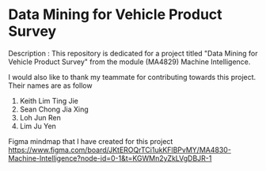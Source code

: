 # Data Mining for Vehicle Product Survey 

Description : This repository is dedicated for a project titled "Data Mining for Vehicle Product Survey" from the module (MA4829) Machine Intelligence. 

I would also like to thank my teammate for contributing towards this project. Their names are as follow 
1. Keith Lim Ting Jie
2. Sean Chong Jia Xing
3. Loh Jun Ren
4. Lim Ju Yen

Figma mindmap that I have created for this project 
https://www.figma.com/board/JKtEROQrTCi1ukKFlBPvMY/MA4830-Machine-Intelligence?node-id=0-1&t=KGWMn2yZkLVgDBJR-1
